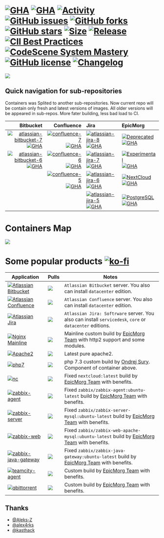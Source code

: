 # [![GHA](https://img.shields.io/github/workflow/status/EpicMorg/docker-scripts/master/master?label=build%20master&style=flat-square)](https://github.com/EpicMorg/docker-scripts/actions?query=workflow%3Amaster) [![GHA](https://img.shields.io/github/workflow/status/EpicMorg/docker-scripts/develop/develop?label=build%20develop&style=flat-square)](https://github.com/EpicMorg/docker-scripts/actions?query=workflow%3Adevelop) [![Activity](https://img.shields.io/github/commit-activity/m/EpicMorg/docker-scripts?label=commits&style=flat-square)](https://github.com/EpicMorg/docker-scripts/commits) [![GitHub issues](https://img.shields.io/github/issues/EpicMorg/docker-scripts.svg?style=popout-square)](https://github.com/EpicMorg/docker-scripts/issues) [![GitHub forks](https://img.shields.io/github/forks/EpicMorg/docker-scripts.svg?style=popout-square)](https://github.com/EpicMorg/docker-scripts/network) [![GitHub stars](https://img.shields.io/github/stars/EpicMorg/docker-scripts.svg?style=popout-square)](https://github.com/EpicMorg/docker-scripts/stargazers)  [![Size](https://img.shields.io/github/repo-size/EpicMorg/docker-scripts?label=size&style=flat-square)](https://github.com/EpicMorg/docker-scripts/archive/master.zip) [![Release](https://img.shields.io/github/v/release/EpicMorg/docker-scripts?style=flat-square)](https://github.com/EpicMorg/docker-scripts/releases) [![CII Best Practices](https://bestpractices.coreinfrastructure.org/projects/3658/badge)](https://bestpractices.coreinfrastructure.org/projects/3658) [![CodeScene System Mastery](https://codescene.io/projects/6535/status-badges/system-mastery)](https://codescene.io/projects/6535) [![GitHub license](https://img.shields.io/github/license/EpicMorg/docker-scripts.svg?style=popout-square)](LICENSE.md) [![Changelog](https://img.shields.io/badge/Changelog-yellow.svg?style=popout-square)](CHANGELOG.md)


![](https://raw.githubusercontent.com/EpicMorg/docker-scripts/master/.github/logo.png)

## Quick navigation for sub-repositories
Containers was Splited to another sub-repositories. Now current repo will be contain only fresh and latest versions of images. All older versions will be appeared in sub-repos. More fater building, less bad load to CI.
  
| Bitbucket | Confluence | Jira | EpicMorg |
|-------------:|-------------:|:-------------|:-------------|
| [![atlassian-bitbucket-7](https://img.shields.io/badge/Atlassian-Bitbucket%207-brightgreen?style=popout-square)](https://github.com/EpicMorg/docker-scripts/tree/master/atlassian/bitbucket/7) [![GHA](https://img.shields.io/github/workflow/status/EpicMorg/docker-scripts/master/master?label=build%20master&style=flat-square)](https://github.com/EpicMorg/docker-scripts/actions?query=workflow%3Amaster)   | [![confluence-7](https://img.shields.io/badge/Atlassian-Confluence%207-brightgreen?style=popout-square)](https://github.com/EpicMorg/docker-scripts/tree/master/atlassian/confluence/7) [![GHA](https://img.shields.io/github/workflow/status/EpicMorg/docker-scripts/master/master?label=build%20master&style=flat-square)](https://github.com/EpicMorg/docker-scripts/actions?query=workflow%3Amaster)   | [![atlassian-jira-8](https://img.shields.io/badge/Atlassian-Jira%208-brightgreen?style=popout-square)](https://github.com/EpicMorg/docker-scripts/tree/master/atlassian/jira/8) [![GHA](https://img.shields.io/github/workflow/status/EpicMorg/docker-scripts/master/master?label=build%20master&style=flat-square)](https://github.com/EpicMorg/docker-scripts/actions?query=workflow%3Amaster)   |  [![Deprecated](https://img.shields.io/badge/EpicMorg-Deprecated-red?style=popout-square)](https://github.com/EpicMorgVault/docker-deprecated-images) [![GHA](https://img.shields.io/badge/build-none-lightgrey?style=flat-square)](https://github.com/EpicMorgVault/docker-deprecated-images) |
| [![atlassian-bitbucket-6](https://img.shields.io/badge/Atlassian-Bitbucket%206-brightgreen?style=popout-square)](https://github.com/EpicMorg/docker-scripts/tree/master/atlassian/bitbucket/6) [![GHA](https://img.shields.io/github/workflow/status/EpicMorg/docker-scripts/master/master?label=build%20master&style=flat-square)](https://github.com/EpicMorg/docker-scripts/actions?query=workflow%3Amaster)   | [![confluence-6](https://img.shields.io/badge/Atlassian-Confluence%206-yellow?style=popout-square)](https://github.com/EpicMorg/docker-scripts/tree/master/atlassian/confluence/6) [![GHA](https://img.shields.io/github/workflow/status/EpicMorg/docker-scripts/master/master?label=build%20master&style=flat-square)](https://github.com/EpicMorg/docker-scripts/actions?query=workflow%3Amaster) | [![atlassian-jira-7](https://img.shields.io/badge/Atlassian-Jira%207-yellow?style=popout-square)](https://github.com/EpicMorg/docker-scripts/tree/master/atlassian/jira/7) [![GHA](https://img.shields.io/github/workflow/status/EpicMorg/docker-scripts/master/master?label=build%20master&style=flat-square)](https://github.com/EpicMorg/docker-scripts/actions?query=workflow%3Amaster) | [![Experimental](https://img.shields.io/badge/EpicMorg-Experimental-orange?style=popout-square)](https://github.com/EpicMorgVault/docker-experimental-images) [![GHA](https://img.shields.io/github/workflow/status/EpicMorg/docker-scripts/testing/testing?label=build%20testing&style=flat-square)](https://github.com/EpicMorg/docker-scripts/actions?query=workflow%3Atesting) |
| ` ` | [![confluence-5](https://img.shields.io/badge/Atlassian-Confluence%205-orange?style=popout-square)](https://github.com/EpicMorg/docker-scripts/tree/master/atlassian/confluence/5) [![GHA](https://img.shields.io/github/workflow/status/EpicMorg/docker-scripts/master/master?label=build%20master&style=flat-square)](https://github.com/EpicMorg/docker-scripts/actions?query=workflow%3Amaster) | [![atlassian-jira-6](https://img.shields.io/badge/Atlassian-Jira%206-orange?style=popout-square)](https://github.com/EpicMorg/docker-scripts/tree/master/atlassian/jira/6) [![GHA](https://img.shields.io/github/workflow/status/EpicMorg/docker-scripts/master/master?label=build%20master&style=flat-square)](https://github.com/EpicMorg/docker-scripts/actions?query=workflow%3Amaster)  | [![NextCloud](https://img.shields.io/badge/EpicMorg-NextCloud%20Backports-yellow?style=popout-square)](https://github.com/EpicMorg/docker-scripts/tree/master/nextcloud) [![GHA](https://img.shields.io/github/workflow/status/EpicMorg/docker-scripts/master/master?label=build%20master&style=flat-square)](https://github.com/EpicMorg/docker-scripts/actions?query=workflow%3Amaster) |
| ` ` | ` ` | [![atlassian-jira-5](https://img.shields.io/badge/Atlassian-Jira%205-red?style=popout-square)](https://github.com/EpicMorg/docker-scripts/tree/master/atlassian/jira/5) [![GHA](https://img.shields.io/github/workflow/status/EpicMorg/docker-scripts/master/master?label=build%20master&style=flat-square)](https://github.com/EpicMorg/docker-scripts/actions?query=workflow%3Amaster) | [![PostgreSQL](https://img.shields.io/badge/EpicMorg-PostgreSQL%20Backports-yellow?style=popout-square)](https://github.com/EpicMorg/docker-scripts/tree/master/postgres) [![GHA](https://img.shields.io/github/workflow/status/EpicMorg/docker-scripts/master/master?label=build%20master&style=flat-square)](https://github.com/EpicMorg/docker-scripts/actions?query=workflow%3Amaster) | |
 
 
# Containers Map

![](https://raw.githubusercontent.com/EpicMorg/docker-scripts/master/.github/docker-scripts.png)

# Some popular products  [![ko-fi](https://www.ko-fi.com/img/githubbutton_sm.svg)](https://ko-fi.com/B0B81CUI4)

| Application   | Pulls | Notes
| ------  | ------ | ------
| [![Atlassian Bitbucket](https://img.shields.io/badge/Atlassian%20Bitbucket--brightgreen.svg?style=popout-square)](https://www.atlassian.com/software/bitbucket/download) | [![](https://img.shields.io/docker/pulls/epicmorg/bitbucket.svg?style=popout-square)](https://hub.docker.com/r/epicmorg/bitbucket/) | `Atlassian Bitbucket` server. You also can install `datacenter` edition.
| [![Atlassian Confluence](https://img.shields.io/badge/Atlassian%20Confluence--brightgreen.svg?style=popout-square)](https://www.atlassian.com/software/confluence/download) |   [![](https://img.shields.io/docker/pulls/epicmorg/confluence.svg?style=popout-square)](https://hub.docker.com/r/epicmorg/confluence/) | `Atlassian Confluence` server. You also can install `datacenter` edition.
| [![Atlassian Jira](https://img.shields.io/badge/Atlassian%20Jira--brightgreen.svg?style=popout-square)](https://www.atlassian.com/software/jira/download) | [![](https://img.shields.io/docker/pulls/epicmorg/jira.svg?style=popout-square)](https://hub.docker.com/r/epicmorg/jira/) | `Atlassian Jira: Softrware` server.  You also can install `servicedesk`, `core` or `datacenter` editions.
| [![Nginx Mainline](https://img.shields.io/badge/Nginx--brightgreen.svg?style=popout-square)](https://nginx.org/en/download.html) |   [![](https://img.shields.io/docker/pulls/epicmorg/balancer.svg?style=popout-square)](https://hub.docker.com/r/epicmorg/balancer/) | Mainline custom build by [EpicMorg Team](https://github.com/EpicMorg) with http2 support and some modules.
| [![Apache2](https://img.shields.io/badge/Apache2--brightgreen.svg?style=popout-square)](https://deb.sury.org/)  |  [![](https://img.shields.io/docker/pulls/epicmorg/websites.svg?style=popout-square)](https://hub.docker.com/r/epicmorg/websites/ ) | Latest pure apache2.
| [![php7](https://img.shields.io/badge/php7--brightgreen.svg?style=popout-square)](https://deb.sury.org/) | [![](https://img.shields.io/docker/pulls/epicmorg/websites.svg?style=popout-square)](https://hub.docker.com/r/epicmorg/websites/ ) |  php 7.3 custom build by [Ondrej Sury](https://launchpad.net/~ondrej). Component of container above.
| [![nc](https://img.shields.io/badge/NextCloud--brightgreen.svg?style=popout-square)](https://hub.docker.com/_/nextcloud)  |  [![](https://img.shields.io/docker/pulls/epicmorg/nextcloud.svg?style=popout-square)](https://hub.docker.com/r/epicmorg/nextcloud/ ) | Fixed `nextcloud:latest` build by [EpicMorg Team](https://github.com/EpicMorg) with benefits.
| [![zabbix-agent](https://img.shields.io/badge/Zabbix%20Agent--brightgreen.svg?style=popout-square)](https://github.com/zabbix/zabbix-docker)  | [![](https://img.shields.io/docker/pulls/epicmorg/zabbix-agent.svg?style=popout-square)](https://hub.docker.com/r/epicmorg/zabbix-agent/ ) | Fixed `zabbix/zabbix-agent:ubuntu-latest` build by [EpicMorg Team](https://github.com/EpicMorg) with benefits.
| [![zabbix-server](https://img.shields.io/badge/Zabbix%20Server--brightgreen.svg?style=popout-square)](https://github.com/zabbix/zabbix-docker)  | [![](https://img.shields.io/docker/pulls/epicmorg/zabbix-server-mysql.svg?style=popout-square)](https://hub.docker.com/r/epicmorg/zabbix-server-mysql/ ) | Fixed `zabbix/zabbix-server-mysql:ubuntu-latest` build by [EpicMorg Team](https://github.com/EpicMorg) with benefits.
| [![zabbix-web](https://img.shields.io/badge/Zabbix%20Web--brightgreen.svg?style=popout-square)](https://github.com/zabbix/zabbix-docker)  | [![](https://img.shields.io/docker/pulls/epicmorg/zabbix-web-apache-mysql.svg?style=popout-square)](https://hub.docker.com/r/epicmorg/zabbix-web-apache-mysql/ ) | Fixed `zabbix/zabbix-web-apache-mysql:ubuntu-latest` build by [EpicMorg Team](https://github.com/EpicMorg) with benefits.
| [![zabbix-java-gateway](https://img.shields.io/badge/Zabbix%20JavaGW--brightgreen.svg?style=popout-square)](https://github.com/zabbix/zabbix-docker)  | [![](https://img.shields.io/docker/pulls/epicmorg/zabbix-java-gateway.svg?style=popout-square)](https://hub.docker.com/r/epicmorg/zabbix-java-gateway/ ) | Fixed `zabbix/zabbix-java-gateway:ubuntu-latest` build by [EpicMorg Team](https://github.com/EpicMorg) with benefits.
| [![teamcity-agent](https://img.shields.io/badge/TeamCity%20Agent--brightgreen.svg?style=popout-square)](https://github.com/JetBrains/teamcity-docker-agent)  | [![](https://img.shields.io/docker/pulls/epicmorg/teamcity-agent.svg?style=popout-square)](https://hub.docker.com/r/epicmorg/teamcity-agent/ ) | Custom build by [EpicMorg Team](https://github.com/EpicMorg) with benefits.
| [![qbittorrent](https://img.shields.io/badge/qBittorrent--brightgreen.svg?style=popout-square)](https://github.com/qbittorrent/qBittorrent)  | [![](https://img.shields.io/docker/pulls/epicmorg/qbittorrent.svg?style=popout-square)](https://hub.docker.com/r/epicmorg/qbittorrent/ ) | Custom build by [EpicMorg Team](https://github.com/EpicMorg) with benefits.


## Thanks

* [@Aleks-Z](https://github.com/Aleks-Z)
* [@alex4rks](https://github.com/alex4rks)
* [@kasthack](https://github.com/kasthack)
